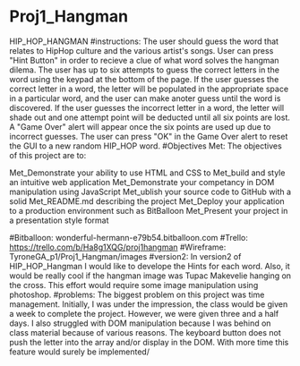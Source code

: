 # Proj1_Hangman
HIP_HOP_HANGMAN
#instructions:
The user should guess the word that relates to HipHop culture and the various artist's songs. User can press "Hint Button" in order to recieve a clue of what word solves the hangman dilema. The user has up to six attempts to guess the correct letters in the word using the keypad at the bottom of the page.  If the user guesses the correct letter in a word, the letter will be populated in the appropriate space in a particular word, and the user can make anoter guess until the word is discovered.  If the user guesses the incorrect letter in a word, the letter will shade out and one attempt point will be deducted until all six points are lost. A "Game Over" alert will appear once the six points are used up due to incorrect guesses. The user can press "OK" in the Game Over alert to reset the GUI to a new random HIP_HOP word.
#Objectives Met:
The objectives of this project are to:

Met_Demonstrate your ability to use HTML and CSS to Met_build and style an intuitive web application
Met_Demonstrate your competancy in DOM manipulation using JavaScript
Met_ublish your source code to GitHub with a solid Met_README.md describing the project
Met_Deploy your application to a production environment such as BitBalloon
Met_Present your project in a presentation style format

#Bitballoon:
wonderful-hermann-e79b54.bitballoon.com
#Trello:
https://trello.com/b/Ha8g1XQG/proj1hangman
#Wireframe:
TyroneGA_p1/Proj1_Hangman/images
#version2:
In version2 of HIP_HOP_Hangman I would like to develope the Hints for each word. Also, it would be really cool if the hangman image was Tupac Makevelie hanging on the cross.  This effort would require some image manipulation using photoshop.
#problems:
The biggest problem on this project was time management. Initially, I was under the impression, the class would be given a week to complete the project.  However, we were given three and a half days.  I also struggled with DOM manipulation because I was behind on class material because of various reasons. The keyboard button does not push the letter into the array and/or display in the DOM.
With more time this feature would surely be implemented/

